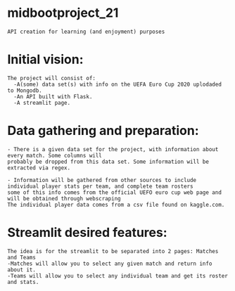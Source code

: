# midbootproject_21

    API creation for learning (and enjoyment) purposes

# Initial vision:
    The project will consist of:
      -A(some) data set(s) with info on the UEFA Euro Cup 2020 uplodaded to Mongodb. 
      -An API built with Flask.
      -A streamlit page.
      
# Data gathering and preparation:

    - There is a given data set for the project, with information about every match. Some columns will
    probably be dropped from this data set. Some information will be extracted via regex.
    
    - Information will be gathered from other sources to include individual player stats per team, and complete team rosters
    some of this info comes from the official UEFO euro cup web page and will be obtained through webscraping 
    The individual player data comes from a csv file found on kaggle.com.
      
# Streamlit desired features:

    The idea is for the streamlit to be separated into 2 pages: Matches and Teams
    -Matches will allow you to select any given match and return info about it.
    -Teams will allow you to select any individual team and get its roster and stats.
